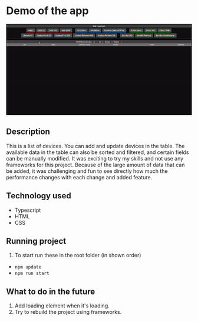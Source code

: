 # Demo of the app

![preview](./demo.gif)

## Description

This is a list of devices. You can add and update devices in the table. The available data in the table can also be sorted and filtered, and certain fields can be manually modified. It was exciting to try my skills and not use any frameworks for this project. Because of the large amount of data that can be added, it was challenging and fun to see directly how much the performance changes with each change and added feature.

## Technology used

- Typescript
- HTML
- CSS

## Running project

1. To start run these in the root folder (in shown order)
- `npm update` 
- `npm run start`

 
## What to do in the future

1. Add loading element when it's loading.
3. Try to rebuild the project using frameworks.
